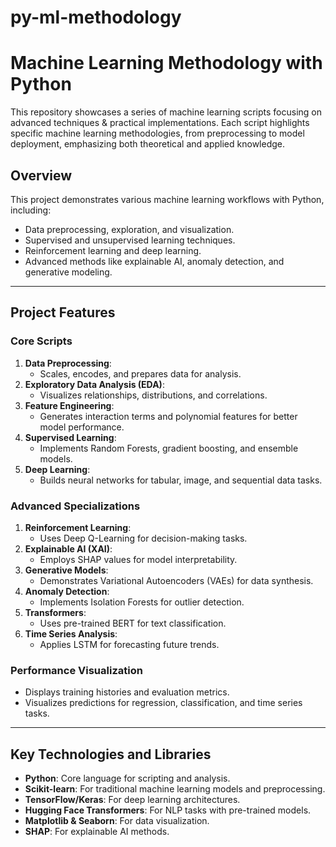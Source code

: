 # py-ml-methodology

# Machine Learning Methodology with Python

This repository showcases a series of machine learning scripts focusing on advanced techniques & practical implementations. Each script highlights specific machine learning methodologies, from preprocessing to model deployment, emphasizing both theoretical and applied knowledge.

## **Overview**

This project demonstrates various machine learning workflows with Python, including:
- Data preprocessing, exploration, and visualization.
- Supervised and unsupervised learning techniques.
- Reinforcement learning and deep learning.
- Advanced methods like explainable AI, anomaly detection, and generative modeling.

---

## **Project Features**

### Core Scripts
1. **Data Preprocessing**: 
   - Scales, encodes, and prepares data for analysis.
2. **Exploratory Data Analysis (EDA)**:
   - Visualizes relationships, distributions, and correlations.
3. **Feature Engineering**:
   - Generates interaction terms and polynomial features for better model performance.
4. **Supervised Learning**:
   - Implements Random Forests, gradient boosting, and ensemble models.
5. **Deep Learning**:
   - Builds neural networks for tabular, image, and sequential data tasks.

### Advanced Specializations
1. **Reinforcement Learning**:
   - Uses Deep Q-Learning for decision-making tasks.
2. **Explainable AI (XAI)**:
   - Employs SHAP values for model interpretability.
3. **Generative Models**:
   - Demonstrates Variational Autoencoders (VAEs) for data synthesis.
4. **Anomaly Detection**:
   - Implements Isolation Forests for outlier detection.
5. **Transformers**:
   - Uses pre-trained BERT for text classification.
6. **Time Series Analysis**:
   - Applies LSTM for forecasting future trends.

### Performance Visualization
- Displays training histories and evaluation metrics.
- Visualizes predictions for regression, classification, and time series tasks.

---

## **Key Technologies and Libraries**
- **Python**: Core language for scripting and analysis.
- **Scikit-learn**: For traditional machine learning models and preprocessing.
- **TensorFlow/Keras**: For deep learning architectures.
- **Hugging Face Transformers**: For NLP tasks with pre-trained models.
- **Matplotlib & Seaborn**: For data visualization.
- **SHAP**: For explainable AI methods.
